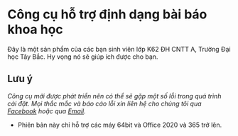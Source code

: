 # Công cụ hỗ trợ định dạng bài báo khoa học

Đây là một sản phẩm của các bạn sinh viên lớp K62 ĐH CNTT A, Trường Đại học Tây Bắc. Hy vọng nó sẽ giúp ích được cho bạn.

## Lưu ý
*Công cụ mới được phát triển nên có thể sẽ gặp một số lỗi trong quá trình cài đặt. Mọi thắc mắc và báo cáo lỗi xin liên hệ cho chúng tôi qua [Facebook](https://www.facebook.com/khai.princess.05/) hoặc qua [Email](khaitd.k62cnttb@utb.edu.vn).*

* Phiên bản này chỉ hỗ trợ các máy 64bit và Office 2020 và 365 trở lên.
